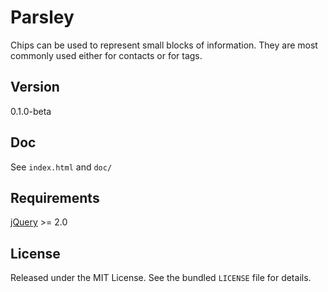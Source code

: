 # Parsley

Chips can be used to represent small blocks of information. They are most commonly used either for contacts or for tags.

## Version

0.1.0-beta

## Doc

See `index.html` and `doc/`

## Requirements

[jQuery](https://jquery.com/) >= 2.0

## License

Released under the MIT License. See the bundled `LICENSE` file for
details.